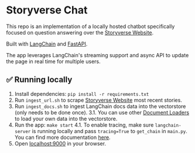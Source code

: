 # Storyverse Chat

This repo is an implementation of a locally hosted chatbot specifically focused on question answering over the [Storyverse Website](http://familyverse.bagagemlab.com/index.php).

Built with [LangChain](https://github.com/hwchase17/langchain/) and [FastAPI](https://fastapi.tiangolo.com/).

The app leverages LangChain's streaming support and async API to update the page in real time for multiple users.

## ✅ Running locally
1. Install dependencies: `pip install -r requirements.txt`
2. Run `ingest_url.sh` to scrape [Storyverse Website](http://familyverse.bagagemlab.com/index.php) most recent stories.
3. Run `ingest_docs.sh` to ingest LangChain docs data into the vectorstore (only needs to be done once).
   3.1. You can use other [Document Loaders](https://langchain.readthedocs.io/en/latest/modules/document_loaders.html) to load your own data into the vectorstore.
4. Run the app: `make start`
   4.1. To enable tracing, make sure `langchain-server` is running locally and pass `tracing=True` to `get_chain` in `main.py`. You can find more documentation [here](https://langchain.readthedocs.io/en/latest/tracing.html).
5. Open [localhost:9000](http://localhost:9000) in your browser.